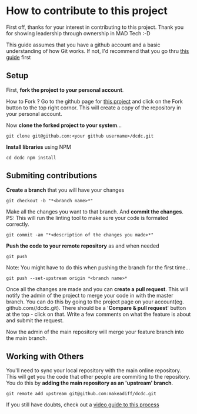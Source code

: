 # How to contribute to this project

First off, thanks for your interest in contributing to this project. Thank you for showing leadership through ownership in MAD Tech :-D

This guide assumes that you have a github account and a basic understanding of how Git works. If not, I'd recommend that you go thru [this guide](https://kbroman.org/github_tutorial/) first

## Setup

First, **fork the project to your personal account**. 

How to Fork ?
Go to the github page for [this project](https://github.com/makeadiff/dcdc) and click on the Fork button to the top right cornor. This will create a copy of the repository in your personal account.

Now **clone the forked project to your system**...

`git clone git@github.com:<your github username>/dcdc.git`

**Install libraries** using NPM

`cd dcdc
npm install`

## Submiting contributions

**Create a branch** that you will have your changes

`git checkout -b "*<branch name>*"`

Make all the changes you want to that branch. And **commit the changes**. PS: This will run the linting tool to make sure your code is formated correctly.

`git commit -am "*<description of the changes you made>*"`

**Push the code to your remote repository** as and when needed

`git push`

Note: You might have to do this when pushing the branch for the first time...

`git push --set-upstream origin *<branch name>*`

Once all the changes are made and you can **create a pull request**. This will notify the admin of the project to merge your code in with the master branch. You can do this by going to the project page on your account(eg. github.com/*<your github username>*/dcdc.git). There should be a '**Compare & pull request**' button at the top - click on that. Write a few comments on what the feature is about and submit the request.

Now the admin of the main repository will merge your feature branch into the main branch.

## Working with Others 

You'll need to sync your local repository with the main online repository. This will get you the code that other people are commiting to the repository. You do this by **adding the main repository as an 'upstream' branch**.

`git remote add upstream git@github.com:makeadiff/dcdc.git`

If you still have doubts, check out a [video guide to this process](https://www.youtube.com/watch?v=8UguQzmswC4)